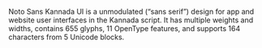 Noto Sans Kannada UI is a unmodulated (“sans serif”) design for app and website user interfaces in the Kannada script. It has multiple weights and widths, contains 655 glyphs, 11 OpenType features, and supports 164 characters from 5 Unicode blocks.